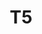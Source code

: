---
basin: 'No'
cudn: true
floor: Ground
grade: 3
images:
- /assets/images/rooms/noc/t5_1.jpg
- /assets/images/rooms/noc/t5_2.jpg
- /assets/images/rooms/noc/t5_3.jpg
- /assets/images/rooms/noc/t5_4.jpg
- /assets/images/rooms/noc/t5_5.jpg
living_room: 'No'
location: North Court
name: T5
network: Wireless Only
title: T5
---